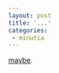 ```yaml
---
layout: post
title: '...'
categories:
 - minutia
---
```


<a href="http://www.theyblinked.com/blog/">maybe</a>.

